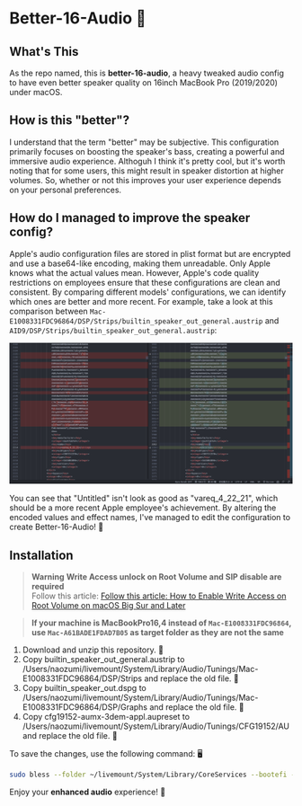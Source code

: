 # Better-16-Audio 🎵

## What's This
As the repo named, this is **better-16-audio**, a heavy tweaked audio config to have even better speaker quality on 16inch MacBook Pro (2019/2020) under macOS.

## How is this "better"?
I understand that the term "better" may be subjective. This configuration primarily focuses on boosting the speaker's bass, creating a powerful and immersive audio experience. Althoguh I think it's pretty cool, but it's worth noting that for some users, this might result in speaker distortion at higher volumes. So, whether or not this improves your user experience depends on your personal preferences.

## How do I managed to improve the speaker config?
Apple's audio configuration files are stored in plist format but are encrypted and use a base64-like encoding, making them unreadable. Only Apple knows what the actual values mean. However, Apple's code quality restrictions on employees ensure that these configurations are clean and consistent. By comparing different models' configurations, we can identify which ones are better and more recent.
For example, take a look at this comparison between `Mac-E1008331FDC96864/DSP/Strips/builtin_speaker_out_general.austrip` and `AID9/DSP/Strips/builtin_speaker_out_general.austrip`:

![](docs/Screenshot%202023-05-22%20at%209.39.26%20PM.png)

You can see that "Untitled" isn't look as good as "vareq_4_22_21", which should be a more recent Apple employee's achievement. By altering the encoded values and effect names, I've managed to edit the configuration to create Better-16-Audio! 🚀

## Installation

> **Warning**
**Write Access unlock on Root Volume and SIP disable are required**  
Follow this article: [Follow this article: How to Enable Write Access on Root Volume on macOS Big Sur and Later](https://elitemacx86.com/threads/how-to-enable-write-access-on-root-volume-on-macos-big-sur-and-later.652/)

> **If your machine is MacBookPro16,4 instead of `Mac-E1008331FDC96864`, use `Mac-A61BADE1FDAD7B05` as target folder as they are not the same**

1. Download and unzip this repository. 📁  
2. Copy builtin_speaker_out_general.austrip to /Users/naozumi/livemount/System/Library/Audio/Tunings/Mac-E1008331FDC96864/DSP/Strips and replace the old file. 🔄  
3. Copy builtin_speaker_out.dspg to /Users/naozumi/livemount/System/Library/Audio/Tunings/Mac-E1008331FDC96864/DSP/Graphs and replace the old file. 🔄  
4. Copy cfg19152-aumx-3dem-appl.aupreset to /Users/naozumi/livemount/System/Library/Audio/Tunings/CFG19152/AU and replace the old file. 🔄  

To save the changes, use the following command: 🖥️

```zsh
sudo bless --folder ~/livemount/System/Library/CoreServices --bootefi --create-snapshot
```

Enjoy your **enhanced audio** experience! 🎉
